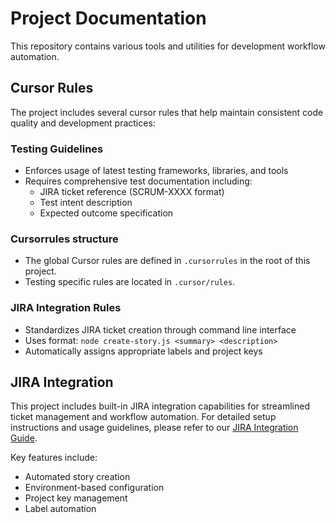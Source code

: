 # Project Documentation

This repository contains various tools and utilities for development workflow automation.

## Cursor Rules

The project includes several cursor rules that help maintain consistent code quality and development practices:

### Testing Guidelines
- Enforces usage of latest testing frameworks, libraries, and tools
- Requires comprehensive test documentation including:
  - JIRA ticket reference (SCRUM-XXXX format)
  - Test intent description
  - Expected outcome specification

### Cursorrules structure
- The global Cursor rules are defined in `.cursorrules` in the root of this project.
- Testing specific rules are located in `.cursor/rules`.

### JIRA Integration Rules
- Standardizes JIRA ticket creation through command line interface
- Uses format: `node create-story.js <summary> <description>`
- Automatically assigns appropriate labels and project keys

## JIRA Integration

This project includes built-in JIRA integration capabilities for streamlined ticket management and workflow automation. For detailed setup instructions and usage guidelines, please refer to our [JIRA Integration Guide](docs/JIRA.md).

Key features include:
- Automated story creation
- Environment-based configuration
- Project key management
- Label automation